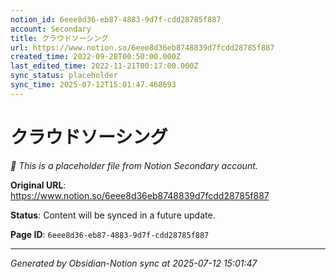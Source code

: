 ```yaml
---
notion_id: 6eee8d36-eb87-4883-9d7f-cdd28785f887
account: Secondary
title: クラウドソーシング
url: https://www.notion.so/6eee8d36eb8748839d7fcdd28785f887
created_time: 2022-09-28T00:50:00.000Z
last_edited_time: 2022-11-21T00:17:00.000Z
sync_status: placeholder
sync_time: 2025-07-12T15:01:47.468693
---
```


# クラウドソーシング

*🔄 This is a placeholder file from Notion Secondary account.*

**Original URL**: https://www.notion.so/6eee8d36eb8748839d7fcdd28785f887

**Status**: Content will be synced in a future update.

**Page ID**: `6eee8d36-eb87-4883-9d7f-cdd28785f887`

---

*Generated by Obsidian-Notion sync at 2025-07-12 15:01:47*
